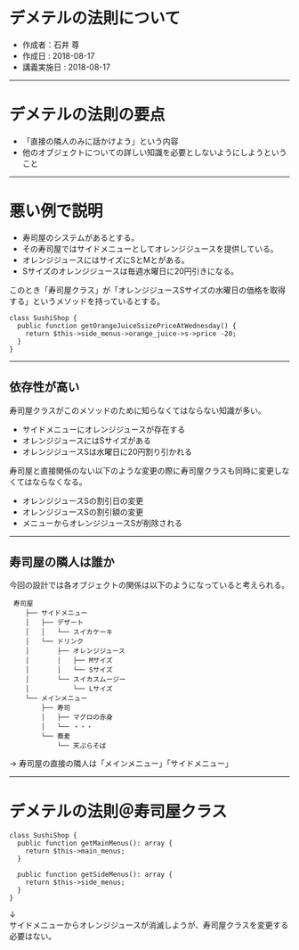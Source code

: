 # デメテルの法則について
* 作成者：石井 尊 
* 作成日 : 2018-08-17
* 講義実施日 : 2018-08-17

---
# デメテルの法則の要点
* 「直接の隣人のみに話かけよう」という内容
* 他のオブジェクトについての詳しい知識を必要としないようにしようということ

---
# 悪い例で説明

* 寿司屋のシステムがあるとする。
* その寿司屋ではサイドメニューとしてオレンジジュースを提供している。
* オレンジジュースにはサイズにSとMとがある。
* Sサイズのオレンジジュースは毎週水曜日に20円引きになる。

このとき「寿司屋クラス」が「オレンジジュースSサイズの水曜日の価格を取得する」というメソッドを持っているとする。

```
class SushiShop {
  public function getOrangeJuiceSsizePriceAtWednesday() {
    return $this->side_menus->orange_juice->s->price -20;
  }
}
```

---
## 依存性が高い
寿司屋クラスがこのメソッドのために知らなくてはならない知識が多い。
* サイドメニューにオレンジジュースが存在する
* オレンジジュースにはSサイズがある
* オレンジジュースSは水曜日に20円割り引かれる

寿司屋と直接関係のない以下のような変更の際に寿司屋クラスも同時に変更しなくてはならなくなる。
* オレンジジュースSの割引日の変更
* オレンジジュースSの割引額の変更
* メニューからオレンジジュースSが削除される

---
## 寿司屋の隣人は誰か
今回の設計では各オブジェクトの関係は以下のようになっていると考えられる。

```
 寿司屋
    ├── サイドメニュー
    │   ├── デザート
    │   │   └── スイカケーキ
    │   └── ドリンク
    │       ├── オレンジジュース
    │       │   ├── Mサイズ
    │       │   └── Sサイズ
    │       └── スイカスムージー
    │           └── Lサイズ
    └── メインメニュー
        ├── 寿司
        │   ├── マグロの赤身
        │   └── ・・・
        └── 蕎麦
            └── 天ぷらそば
```

→ 寿司屋の直接の隣人は「メインメニュー」「サイドメニュー」

---
# デメテルの法則＠寿司屋クラス

```
class SushiShop {
  public function getMainMenus(): array {
    return $this->main_menus;
  }

  public function getSideMenus(): array {
    return $this->side_menus;
  }
}
```

↓  
サイドメニューからオレンジジュースが消滅しようが、寿司屋クラスを変更する必要はない。
